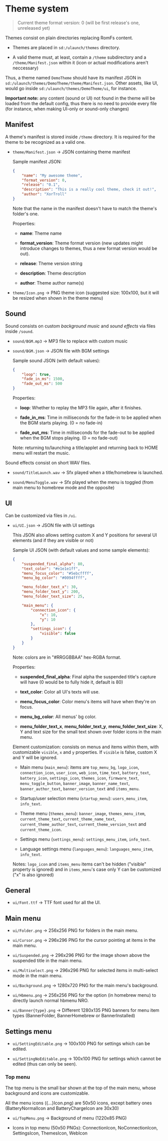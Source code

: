 # Theme system

> Current theme format version: 0 (will be first release's one, unreleased yet)

Themes consist on plain directories replacing RomFs content.

- Themes are placed in `sd:/ulaunch/themes` directory.

- A valid theme must, at least, contain a `/theme` subdirectory and a `/theme/Manifest.json` within it (icon or actual modifications aren't neccessary)

Thus, a theme named `DemoTheme` should have its manifest JSON in `sd:/ulaunch/themes/DemoTheme/theme/Manifest.json`. Other assets, like UI, would go inside `sd:/ulaunch/themes/DemoTheme/ui`, for instance.

**Important note:** any content (sound or UI) not found in the theme will be loaded from the default config, thus there is no need to provide every file (for instance, when making UI-only or sound-only changes)

## Manifest

A theme's manifest is stored inside `/theme` directory. It is required for the theme to be recognized as a valid one.

- `theme/Manifest.json` -> JSON containing theme manifest

   Sample manifest JSON:

    ```json
    {
        "name": "My awesome theme",
        "format_version": 0,
        "release": "0.1",
        "description": "This is a really cool theme, check it out!",
        "author": "XorTroll"
    }
    ```

    Note that the name in the manifest doesn't have to match the theme's folder's one.

    Properties:

    - **name**: Theme name

    - **format_version**: Theme format version (new updates might introduce changes to themes, thus a new format version would be out).

    - **release**: Theme version string

    - **description**: Theme description

    - **author**: Theme author name(s)

- `theme/Icon.png` -> PNG theme icon (suggested size: 100x100, but it will be resized when shown in the theme menu)

## Sound

Sound consists on custom *background music* and *sound effects* via files inside `/sound`.

- `sound/BGM.mp3` -> MP3 file to replace with custom music

- `sound/BGM.json` -> JSON file with BGM settings

   Sample sound JSON (with default values):

    ```json
    {
        "loop": true,
        "fade_in_ms": 1500,
        "fade_out_ms": 500
    }
    ```

    Properties:

    - **loop**: Whether to replay the MP3 file again, after it finishes.

    - **fade_in_ms**: Time in milliseconds for the fade-in to be applied when the BGM starts playing. (0 = no fade-in)

    - **fade_out_ms**: Time in milliseconds for the fade-out to be applied when the BGM stops playing. (0 = no fade-out)

    Note: returning to/launching a title/applet and returning back to HOME menu will restart the music.

Sound effects consist on short WAV files.

- `sound/TitleLaunch.wav` -> Sfx played when a title/homebrew is launched.

- `sound/MenuToggle.wav` -> Sfx played when the menu is toggled (from main menu to homebrew mode and the opposite)

## UI

Can be customized via files in `/ui`.

- `ui/UI.json` -> JSON file with UI settings

   This JSON also allows setting custom X and Y positions for several UI elements (and if they are visible or not)

   Sample UI JSON (with default values and some sample elements):

    ```json
    {
        "suspended_final_alpha": 80,
        "text_color": "#e1e1e1ff",
        "menu_focus_color": "#5ebcffff",
        "menu_bg_color": "#0094ffff",

        "menu_folder_text_x": 30,
        "menu_folder_text_y": 200,
        "menu_folder_text_size": 25,

        "main_menu": {
            "connection_icon": {
                "x": 10,
                "y": 10
            },
            "settings_icon": {
                "visible": false
            }
        }
    }
    ```

    Note: colors are in "#RRGGBBAA" hex-RGBA format.

    Properties:

    - **suspended_final_alpha**: Final alpha the suspended title's capture will have (0 would be to fully hide it, default is 80)

    - **text_color**: Color all UI's texts will use.

    - **menu_focus_color**: Color menu's items will have when they're on focus.

    - **menu_bg_color**: All menus' bg color.

    - **menu_folder_text_x**, **menu_folder_text_y**, **menu_folder_text_size**: X, Y and text size for the small text shown over folder icons in the main menu.

    Element customization: consists on menus and items within them, with customizable `visible`, `x` and `y` properties. If `visible` is false, custom X and Y will be ignored.

    - Main menu (`main_menu`): items are `top_menu_bg`, `logo_icon`, `connection_icon`, `user_icon`, `web_icon`, `time_text`, `battery_text`, `battery_icon`, `settings_icon`, `themes_icon`, `firmware_text`, `menu_toggle_button`, `banner_image`, `banner_name_text`, `banner_author_text`, `banner_version_text` and `items_menu`.

    - Startup/user selection menu (`startup_menu`): `users_menu_item`, `info_text`.

    - Theme menu (`themes_menu`): `banner_image`, `themes_menu_item`, `current_theme_text`, `current_theme_name_text`, `current_theme_author_text`, `current_theme_version_text` and `current_theme_icon`.

    - Settings menu (`settings_menu`): `settings_menu_item`, `info_text`.

    - Language settings menu (`languages_menu`): `languages_menu_item`, `info_text`.

    Notes: `logo_icon` and `items_menu` items can't be hidden ("visible" property is ignored) and in `items_menu`'s case only Y can be customized ("x" is also ignored)

## General

- `ui/Font.ttf` -> TTF font used for all the UI.

## Main menu

- `ui/Folder.png` -> 256x256 PNG for folders in the main menu.

- `ui/Cursor.png` -> 296x296 PNG for the cursor pointing at items in the main menu.

- `ui/Suspended.png` -> 296x296 PNG for the image shown above the suspended title in the main menu.

- `ui/Multiselect.png` -> 296x296 PNG for selected items in multi-select mode in the main menu.

- `ui/Background.png` -> 1280x720 PNG for the main menu's background.

- `ui/Hbmenu.png` -> 256x256 PNG for the option (in homebrew menu) to directly launch normal hbmenu NRO.

- `ui/Banner{type}.png` -> Different 1280x135 PNG banners for menu item types (BannerFolder, BannerHomebrew or BannerInstalled)

## Settings menu

- `ui/SettingEditable.png` -> 100x100 PNG for settings which can be edited.

- `ui/SettingNoEditable.png` -> 100x100 PNG for settings which cannot be edited (thus can only be seen).

### Top menu

The top menu is the small bar shown at the top of the main menu, whose background and icons are customizable.

All the menu icons ({...}Icon.png) are 50x50 icons, except battery ones (BatteryNormalIcon and BatteryChargeIcon are 30x30)

- `ui/TopMenu.png` -> Background of menu (1220x85 PNG)

- Icons in top menu (50x50 PNGs): ConnectionIcon, NoConnectionIcon, SettingsIcon, ThemesIcon, WebIcon